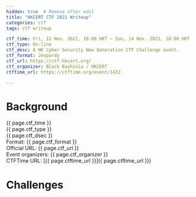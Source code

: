 ```yaml
---
hidden: true  # Remove after edit
title: "HKCERT CTF 2021 Writeup"
categories: ctf
tags: ctf writeup

ctf_time: Fri, 12 Nov. 2021, 18:00 HKT — Sun, 14 Nov. 2021, 18:00 HKT
ctf_type: On-line
ctf_desc: A HK Cyber Security New Generation CTF Challenge event.
ctf_format: Jeopardy
ctf_url: https://ctf.hkcert.org/
ctf_organizer: Black Bauhinia / HKCERT
ctftime_url: https://ctftime.org/event/1432

---
```

# Background  
{{ page.ctf_time }}  
{{ page.ctf_type }}  
{{ page.ctf_dsec }}  
Format: {{ page.ctf_format }}  
Official URL: {{ page.ctf_url }}  
Event organizers: {{ page.ctf_organizer }}  
CTFTime URL: [{{ page.ctftime_url }}]({ page.ctftime_url }})  

# Challenges
  
